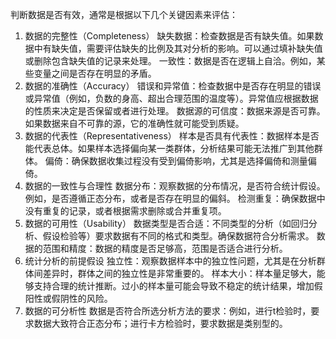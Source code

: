 判断数据是否有效，通常是根据以下几个关键因素来评估：

1. 数据的完整性（Completeness）
缺失数据：检查数据是否有缺失值。如果数据中有缺失值，需要评估缺失的比例及其对分析的影响。可以通过填补缺失值或删除包含缺失值的记录来处理。
一致性：数据是否在逻辑上自洽。例如，某些变量之间是否存在明显的矛盾。
2. 数据的准确性（Accuracy）
错误和异常值：检查数据中是否存在明显的错误或异常值（例如，负数的身高、超出合理范围的温度等）。异常值应根据数据的性质来决定是否保留或者进行处理。
数据源的可信度：数据来源是否可靠。如果数据来自不可靠的源，它的准确性就可能受到质疑。
3. 数据的代表性（Representativeness）
样本是否具有代表性：数据样本是否能代表总体。如果样本选择偏向某一类群体，分析结果可能无法推广到其他群体。
偏倚：确保数据收集过程没有受到偏倚影响，尤其是选择偏倚和测量偏倚。
4. 数据的一致性与合理性
数据分布：观察数据的分布情况，是否符合统计假设。例如，是否遵循正态分布，或者是否存在明显的偏斜。
检测重复：确保数据中没有重复的记录，或者根据需求删除或合并重复项。
5. 数据的可用性（Usability）
数据类型是否合适：不同类型的分析（如回归分析、假设检验等）要求数据有不同的格式和类型。确保数据符合分析需求。
数据的范围和精度：数据的精度是否足够高，范围是否适合进行分析。
6. 统计分析的前提假设
独立性：观察数据样本中的独立性问题，尤其是在分析群体间差异时，群体之间的独立性是非常重要的。
样本大小：样本量足够大，能够支持合理的统计推断。过小的样本量可能会导致不稳定的统计结果，增加假阳性或假阴性的风险。
7. 数据的可分析性
数据是否符合所选分析方法的要求：例如，进行t检验时，要求数据大致符合正态分布；进行卡方检验时，要求数据是类别型的。